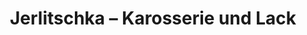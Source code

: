 ---
title: "Jerlitschka – Karosserie und Lack"
url: /remscheid/jerlitschka-karosserie-und-lack/
shop: Autowerkstatt
---